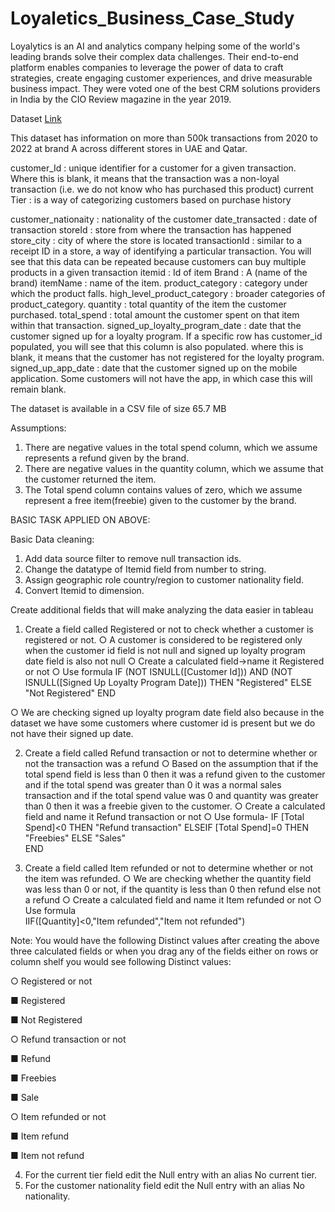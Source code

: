 # Loyaletics_Business_Case_Study
Loyalytics is an AI and analytics company helping some of the world's leading brands solve their complex data challenges. Their end-to-end platform enables companies to leverage the power of data to craft strategies, create engaging customer experiences, and drive measurable business impact. They were voted one of the best CRM solutions providers in India by the CIO Review magazine in the year 2019.

Dataset [Link](https://drive.google.com/file/d/1D5aS3Ynq8RJBtnNZmQWgreqILT6P2dOF/view?usp=sharing)

This dataset has information on more than 500k transactions from 2020 to 2022 at brand A across different stores in UAE and Qatar. 

customer_Id : unique identifier for a customer for a given transaction. Where this is blank, it means that the transaction was a non-loyal transaction (i.e. we do not know who has purchased this product)
current Tier : is a way of categorizing customers based on purchase history

customer_nationaity :	nationality of the customer
date_transacted	: date of transaction
storeId	: store from where the transaction has happened
store_city	: city of where the store is located
transactionId :	similar to a receipt ID in a store, a way of identifying a particular transaction. You will see that this data can be repeated because customers can buy multiple products in a given transaction
itemid :	Id of item
Brand :	A (name of the brand)
itemName : name of the item.
product_category :	category under which the product falls.
high_level_product_category :	broader categories of product_category.
quantity :	total quantity of the item the customer purchased.
total_spend	: total amount the customer spent on that item within that transaction.
signed_up_loyalty_program_date : date that the customer signed up for a loyalty program. If a specific row has customer_id populated, you will see that this column is also populated. where this is blank, it means that the customer has not registered for the loyalty program.
signed_up_app_date : date that the customer signed up on the mobile application. Some customers will not have the app, in which case this will remain blank.



The dataset is available in a CSV file of size 65.7 MB 

Assumptions:
1.	There are negative values in the total spend column, which we assume represents a refund given by the brand.
2.	There are negative values in the quantity column, which we assume that the customer returned the item.
3.	The Total spend column contains values of zero, which we assume represent a free item(freebie) given to the customer by the brand.




BASIC TASK APPLIED ON ABOVE:

Basic Data cleaning:
1.	Add data source filter to remove null transaction ids.
2.	Change the datatype of Itemid field from number to string.  
3.	Assign geographic role country/region to customer nationality field.
4.	Convert Itemid to dimension.  

Create additional fields that will make analyzing the data easier in tableau
1.	Create a field called Registered or not to check whether a customer is registered or not.
○	A customer is considered to be registered only when the customer id field is not null and signed up loyalty program date field is also not null
○	Create a calculated field->name it Registered or not 
○	Use formula 
IF (NOT ISNULL([Customer Id])) AND (NOT ISNULL([Signed Up Loyalty Program Date]))
THEN 
"Registered"
ELSE
"Not Registered"
END

○	We are checking signed up loyalty program date field also because in the dataset we have some customers where customer id is present but we do not have their signed up date.

2.	Create a field called Refund transaction or not to determine whether or not the transaction was a refund
○	Based on the assumption that if the total spend field is less than 0 then it was a refund given to the customer and if the total spend was greater than 0 it was a normal sales transaction and if the total spend value was 0 and quantity was greater than 0 then it was a freebie given to the customer.
○	Create a calculated field and name it Refund transaction or not
○	Use formula- 
IF [Total Spend]<0
THEN
"Refund transaction"
ELSEIF [Total Spend]=0
THEN
"Freebies"
ELSE
"Sales"  
END

3.	Create a field called Item refunded or not to determine whether or not the item was refunded.
○	We are checking whether the quantity field was less than 0 or not, if the quantity is less than 0 then refund else not a refund
○	Create a calculated field and name it  Item refunded or not
○	Use formula  
IIF([Quantity]<0,"Item refunded","Item not refunded")

Note: You would have the following Distinct values after creating the above three calculated fields or when you drag any of the fields either on rows or column shelf you would see following Distinct values:

○	Registered or not 

■	Registered

■	Not Registered


○	 Refund transaction or not

■	Refund

■	Freebies

■	Sale


○	Item refunded or not

■	Item refund

■	Item not refund

4.	For the current tier field edit the Null entry with an alias No current tier. 
5.	For the customer nationality field edit the Null entry with an alias No nationality.



